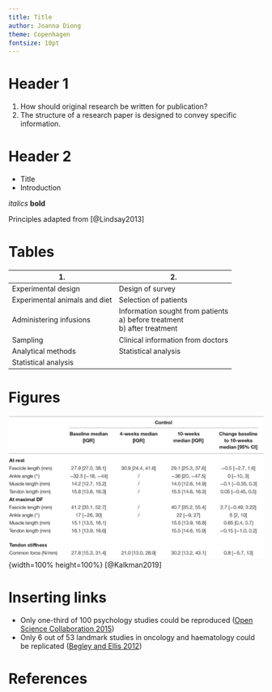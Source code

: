 ```yaml
---
title: Title
author: Joanna Diong
theme: Copenhagen
fontsize: 10pt
---
```

[//]: # (comment)

# Header 1

1. How should original research be written for publication?
2. The structure of a research paper is designed to convey specific information. 

# Header 2

* Title
* Introduction

*italics*
__bold__

Principles adapted from [@Lindsay2013]

# Tables

| 1.                                 | 2.                                 |
| ---------------------------------- | ---------------------------------- |
| Experimental design                | Design of survey                   |
| Experimental animals and diet      | Selection of patients              |
| Administering infusions            | Information sought from patients <br> a) before treatment <br> b) after treatment |
| Sampling                           | Clinical information from doctors  |
| Analytical methods                 | Statistical analysis               |
| Statistical analysis               |                                    |

# Figures

![](./figures/table-Kalkman.png){width=100% height=100%} [@Kalkman2019]

# Inserting links

* Only one-third of 100 psychology studies could be reproduced ([Open Science Collaboration 2015]("http://science.sciencemag.org/content/349/6251/aac4716"))
* Only 6 out of 53 landmark studies in oncology and haematology could be replicated ([Begley and Ellis 2012]("http://www.nature.com/nature/journal/v483/n7391/full/483531a.html"))

# References

